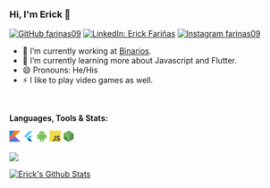 ### Hi, I'm Erick 👋

<!--
**farinas09/farinas09** is a ✨ _special_ ✨ repository because its `README.md` (this file) appears on your GitHub profile.
-->


[![GitHub farinas09](https://img.shields.io/github/followers/farinas09?label=follow&style=social)](https://github.com/farinas09)
[![LinkedIn: Erick Fariñas](https://img.shields.io/badge/ErickFariñas-blue?style=flat-square&logo=Linkedin&logoColor=white&link=www.linkedin.com/in/efarinas/)](https://www.linkedin.com/in/efarinas)
[![Instagram farinas09](https://img.shields.io/badge/farinas09-red?style=flat-squeare&logo=Instagram&logoColor=white&link=www.instagram/farinas09/)](https://www.instagram.com/farinas09)

- 🔭 I’m currently working at [Binarios](https://www.binarios.io).
- 🌱 I’m currently learning more about Javascript and Flutter.
- 😄 Pronouns: He/His
- ⚡ I like to play video games as well.

<br/>

**Languages, Tools & Stats:**  

<code><img height="20" src="https://raw.githubusercontent.com/github/explore/80688e429a7d4ef2fca1e82350fe8e3517d3494d/topics/kotlin/kotlin.png"></code>
<code><img height="20" src="https://raw.githubusercontent.com/github/explore/80688e429a7d4ef2fca1e82350fe8e3517d3494d/topics/flutter/flutter.png"></code>
<code><img height="20" src="https://raw.githubusercontent.com/github/explore/80688e429a7d4ef2fca1e82350fe8e3517d3494d/topics/android/android.png"></code>
<code><img height="20" src="https://raw.githubusercontent.com/github/explore/80688e429a7d4ef2fca1e82350fe8e3517d3494d/topics/javascript/javascript.png"></code>
<code><img height="20" src="https://raw.githubusercontent.com/github/explore/80688e429a7d4ef2fca1e82350fe8e3517d3494d/topics/nodejs/nodejs.png"></code>    

<a href="https://github.com/farinas09">
  <img align="center" src="https://github-readme-stats.vercel.app/api/top-langs/?username=farinas09&theme=dark&hide_langs_below=1" />
</a>

<div align="center">

</div>

[![Erick's Github Stats](https://github-readme-stats.vercel.app/api?username=farinas09&count_private=true&theme=dark&show_icons=true)](https://github.com/farinas09)
